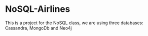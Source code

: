 # NoSQL-Airlines
This is a project for the NoSQL class, we are using three databases: Cassandra, MongoDb and Neo4j
